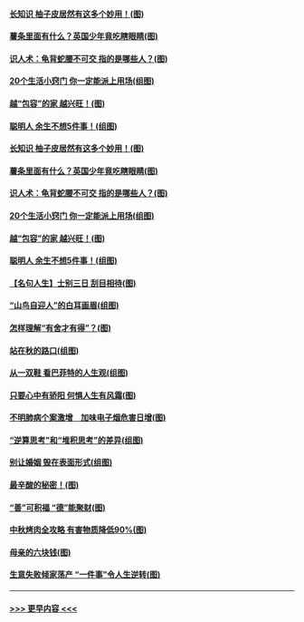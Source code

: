 #### [长知识 柚子皮居然有这多个妙用！(图)](../pages/p8/907425.md?t=09172222) 
#### [薯条里面有什么？英国少年竟吃瞎眼睛(图)](../pages/p8/907381.md?t=09172222) 
#### [识人术：龟背蛇腰不可交 指的是哪些人？(图)](../pages/p8/907503.md?t=09172222) 
#### [20个生活小窍门 你一定能派上用场(组图)](../pages/p8/907510.md?t=09172222) 
#### [越“包容”的家 越兴旺！(图)](../pages/p8/907328.md?t=09172222) 
#### [聪明人 余生不想5件事！(组图)](../pages/p8/907364.md?t=09172222) 
#### [长知识 柚子皮居然有这多个妙用！(图)](../pages/p8/907425.md?t=09172222) 
#### [薯条里面有什么？英国少年竟吃瞎眼睛(图)](../pages/p8/907381.md?t=09172222) 
#### [识人术：龟背蛇腰不可交 指的是哪些人？(图)](../pages/p8/907503.md?t=09172222) 
#### [20个生活小窍门 你一定能派上用场(组图)](../pages/p8/907510.md?t=09172222) 
#### [越“包容”的家 越兴旺！(图)](../pages/p8/907328.md?t=09172222) 
#### [聪明人 余生不想5件事！(组图)](../pages/p8/907364.md?t=09172222) 
#### [【名句人生】士别三日 刮目相待(图)](../pages/p8/906988.md?t=09172222) 
#### [“山鸟自迎人”的白耳画眉(组图)](../pages/p8/907332.md?t=09172222) 
#### [怎样理解“有舍才有得”？(图)](../pages/p8/906872.md?t=09172222) 
#### [站在秋的路口(组图)](../pages/p8/906914.md?t=09172222) 
#### [从一双鞋 看巴菲特的人生观(组图)](../pages/p8/907311.md?t=09172222) 
#### [只要心中有骄阳 何惧人生有风霜(图)](../pages/p8/907320.md?t=09172222) 
#### [不明肺病个案激增　加味电子烟危害日增(图)](../pages/p8/907307.md?t=09172222) 
#### [“逆算思考”和“堆积思考”的差异(组图)](../pages/p8/907229.md?t=09172222) 
#### [别让婚姻 毁在表面形式(组图)](../pages/p8/907118.md?t=09172222) 
#### [最辛酸的秘密！(图)](../pages/p8/906327.md?t=09172222) 
#### [“善”可积福 “德”能聚财(图)](../pages/p8/906906.md?t=09172222) 
#### [中秋烤肉全攻略 有害物质降低90%(图)](../pages/p8/907227.md?t=09172222) 
#### [母亲的六块钱(图)](../pages/p8/907107.md?t=09172222) 
#### [生意失败倾家荡产 “一件事”令人生逆转(图)](../pages/p8/907101.md?t=09172222) 

----
#### [ >>> 更早内容 <<< ](../indexes/p8-earlier.md)
